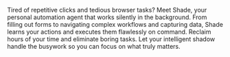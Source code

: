 Tired of repetitive clicks and tedious browser tasks? Meet Shade, your personal automation agent that works silently in the background. From filling out forms to navigating complex workflows and capturing data, Shade learns your actions and executes them flawlessly on command. Reclaim hours of your time and eliminate boring tasks. Let your intelligent shadow handle the busywork so you can focus on what truly matters.
